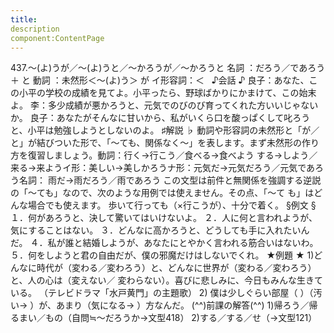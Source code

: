 ```yaml
---
title:
description
component:ContentPage
---
```



437.～(よ)うが／～(よ)うと／～かろうが／～かろうと
名詞 ：だろう／であろう ＋ と
動詞 ：未然形＜～(よ)う＞ が
イ形容詞：＜  
♪会話 ♪
良子：あなた、この小平の学校の成績を見てよ。小平ったら、野球ばかりにかまけて、この始末よ。
李：多少成績が悪かろうと、元気でのびのび育ってくれた方いいじゃないか。
良子：あなたがそんなに甘いから、私がいくら口を酸っぱくして叱ろうと、小平は勉強しようとしないのよ。
♯解説 ♭
動詞や形容詞の未然形と「が／と」が結びついた形で、「～ても、関係なく～」を表します。まず未然形の作り 方を復習しましょう。動詞：行く→行こう／食べる→食べよう
する→しよう／来る→来ようイ形：美しい→美しかろうナ形：元気だ→元気だろう／元気であろう名詞： 雨だ→雨だろう／雨であろう
この文型は前件と無関係を強調する逆説の「～ても」なので、次のような用例では使えません。その点、「～て
も」はどんな場合でも使えます。 歩いて行っても（×行こうが）、十分で着く。
§例文 §
１．何があろうと、決して驚いてはいけないよ。
２．人に何と言われようが、気にすることはない。
３．どんなに高かろうと、どうしても手に入れたいんだ。
４．私が誰と結婚しようが、あなたにとやかく言われる筋合いはないわ。
５．何をしようと君の自由だが、僕の邪魔だけはしないでくれ。
★例題 ★
1)どんなに時代が（変わる／変わろう）と、どんなに世界が（変わる／変わろう）と、人の心は（変えない／
変わらない）。喜びに悲しみに、今日もみんな生きている。 （テレビドラマ「水戸黄門」の主題歌）
2) 僕は少しぐらい部屋（ ）（汚い→ ）が、あまり（気になる→ ）方なんだ。
(^^)前課の解答(^^)
1)帰ろう／帰るまい／もの（自問≒～だろうか→文型418）
2)する／する／せ（→文型121）
